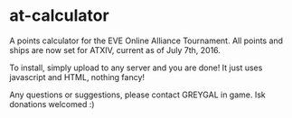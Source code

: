 # at-calculator
A points calculator for the EVE Online Alliance Tournament.  All points and ships are now set for ATXIV, current as of July 7th, 2016.

To install, simply upload to any server and you are done!  It just uses javascript and HTML, nothing fancy!

Any questions or suggestions, please contact GREYGAL in game.  Isk donations welcomed :)
